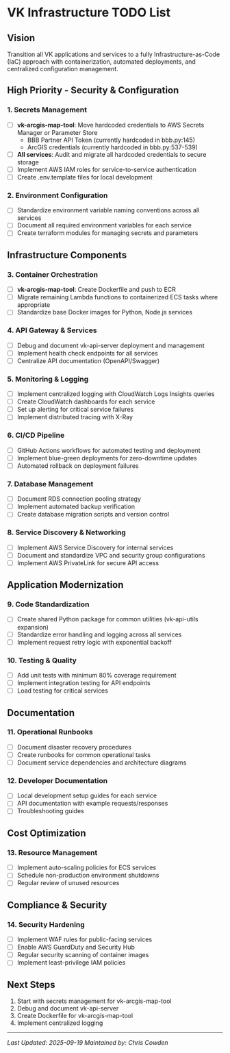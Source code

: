 # VK Infrastructure TODO List

## Vision
Transition all VK applications and services to a fully Infrastructure-as-Code (IaC) approach with containerization, automated deployments, and centralized configuration management.

## High Priority - Security & Configuration

### 1. Secrets Management
- [ ] **vk-arcgis-map-tool**: Move hardcoded credentials to AWS Secrets Manager or Parameter Store
  - BBB Partner API Token (currently hardcoded in bbb.py:145)
  - ArcGIS credentials (currently hardcoded in bbb.py:537-539)
- [ ] **All services**: Audit and migrate all hardcoded credentials to secure storage
- [ ] Implement AWS IAM roles for service-to-service authentication
- [ ] Create .env.template files for local development

### 2. Environment Configuration
- [ ] Standardize environment variable naming conventions across all services
- [ ] Document all required environment variables for each service
- [ ] Create terraform modules for managing secrets and parameters

## Infrastructure Components

### 3. Container Orchestration
- [ ] **vk-arcgis-map-tool**: Create Dockerfile and push to ECR
- [ ] Migrate remaining Lambda functions to containerized ECS tasks where appropriate
- [ ] Standardize base Docker images for Python, Node.js services

### 4. API Gateway & Services
- [ ] Debug and document vk-api-server deployment and management
- [ ] Implement health check endpoints for all services
- [ ] Centralize API documentation (OpenAPI/Swagger)

### 5. Monitoring & Logging
- [ ] Implement centralized logging with CloudWatch Logs Insights queries
- [ ] Create CloudWatch dashboards for each service
- [ ] Set up alerting for critical service failures
- [ ] Implement distributed tracing with X-Ray

### 6. CI/CD Pipeline
- [ ] GitHub Actions workflows for automated testing and deployment
- [ ] Implement blue-green deployments for zero-downtime updates
- [ ] Automated rollback on deployment failures

### 7. Database Management
- [ ] Document RDS connection pooling strategy
- [ ] Implement automated backup verification
- [ ] Create database migration scripts and version control

### 8. Service Discovery & Networking
- [ ] Implement AWS Service Discovery for internal services
- [ ] Document and standardize VPC and security group configurations
- [ ] Implement AWS PrivateLink for secure API access

## Application Modernization

### 9. Code Standardization
- [ ] Create shared Python package for common utilities (vk-api-utils expansion)
- [ ] Standardize error handling and logging across all services
- [ ] Implement request retry logic with exponential backoff

### 10. Testing & Quality
- [ ] Add unit tests with minimum 80% coverage requirement
- [ ] Implement integration testing for API endpoints
- [ ] Load testing for critical services

## Documentation

### 11. Operational Runbooks
- [ ] Document disaster recovery procedures
- [ ] Create runbooks for common operational tasks
- [ ] Document service dependencies and architecture diagrams

### 12. Developer Documentation
- [ ] Local development setup guides for each service
- [ ] API documentation with example requests/responses
- [ ] Troubleshooting guides

## Cost Optimization

### 13. Resource Management
- [ ] Implement auto-scaling policies for ECS services
- [ ] Schedule non-production environment shutdowns
- [ ] Regular review of unused resources

## Compliance & Security

### 14. Security Hardening
- [ ] Implement WAF rules for public-facing services
- [ ] Enable AWS GuardDuty and Security Hub
- [ ] Regular security scanning of container images
- [ ] Implement least-privilege IAM policies

## Next Steps
1. Start with secrets management for vk-arcgis-map-tool
2. Debug and document vk-api-server
3. Create Dockerfile for vk-arcgis-map-tool
4. Implement centralized logging

---
*Last Updated: 2025-09-19*
*Maintained by: Chris Cowden*